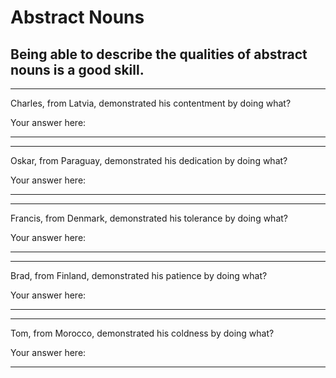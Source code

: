 # Abstract Nouns
## Being able to describe the qualities of abstract nouns is a good skill.



---
 Charles, from Latvia, demonstrated his contentment by doing what?

 Your answer here: 

---

---
 Oskar, from Paraguay, demonstrated his dedication by doing what?

 Your answer here: 

---

---
 Francis, from Denmark, demonstrated his tolerance by doing what?

 Your answer here: 

---

---
 Brad, from Finland, demonstrated his patience by doing what?

 Your answer here: 

---

---
 Tom, from Morocco, demonstrated his coldness by doing what?

 Your answer here: 

---
